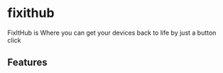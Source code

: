 # fixithub

FixItHub is Where you can get your devices back to life by just a button click

## Features
